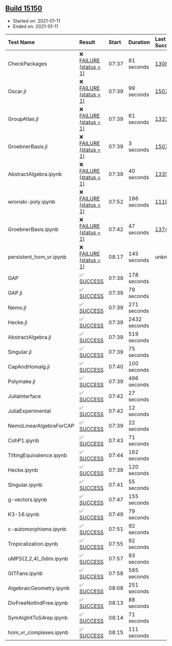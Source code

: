 ## [Build 15150](https://oscarci.mathematik.uni-kl.de/job/oscar/15150/)

* Started on: 2021-01-11
* Ended on: 2021-01-11

| Test Name    | Result | Start | Duration | Last Success | First Failure |
|:-------------|:-------|:------|:---------|:-------------|:--------------|
| CheckPackages | ❌ [FAILURE (status = 1)](https://oscarci.mathematik.uni-kl.de/job/oscar/15150/artifact/logs/build-15150/CheckPackages.log) | 07:37 | 81 seconds | [13085](https://oscarci.mathematik.uni-kl.de/job/oscar/13085/) | [13086](https://oscarci.mathematik.uni-kl.de/job/oscar/13086/) |
| Oscar.jl | ❌ [FAILURE (status = 1)](https://oscarci.mathematik.uni-kl.de/job/oscar/15150/artifact/logs/build-15150/Oscar.jl.log) | 07:39 | 99 seconds | [15079](https://oscarci.mathematik.uni-kl.de/job/oscar/15079/) | [15080](https://oscarci.mathematik.uni-kl.de/job/oscar/15080/) |
| GroupAtlas.jl | ❌ [FAILURE (status = 1)](https://oscarci.mathematik.uni-kl.de/job/oscar/15150/artifact/logs/build-15150/GroupAtlas.jl.log) | 07:39 | 61 seconds | [13311](https://oscarci.mathematik.uni-kl.de/job/oscar/13311/) | [13312](https://oscarci.mathematik.uni-kl.de/job/oscar/13312/) |
| GroebnerBasis.jl | ❌ [FAILURE (status = 1)](https://oscarci.mathematik.uni-kl.de/job/oscar/15150/artifact/logs/build-15150/GroebnerBasis.jl.log) | 07:39 | 3 seconds | [15079](https://oscarci.mathematik.uni-kl.de/job/oscar/15079/) | [15080](https://oscarci.mathematik.uni-kl.de/job/oscar/15080/) |
| AbstractAlgebra.ipynb | ❌ [FAILURE (status = 1)](https://oscarci.mathematik.uni-kl.de/job/oscar/15150/artifact/logs/build-15150/AbstractAlgebra.ipynb.log) | 07:39 | 40 seconds | [13355](https://oscarci.mathematik.uni-kl.de/job/oscar/13355/) | [13356](https://oscarci.mathematik.uni-kl.de/job/oscar/13356/) |
| wronski-poly.ipynb | ❌ [FAILURE (status = 1)](https://oscarci.mathematik.uni-kl.de/job/oscar/15150/artifact/logs/build-15150/wronski-poly.ipynb.log) | 07:52 | 186 seconds | [11192](https://oscarci.mathematik.uni-kl.de/job/oscar/11192/) | [11193](https://oscarci.mathematik.uni-kl.de/job/oscar/11193/) |
| GroebnerBasis.ipynb | ❌ [FAILURE (status = 1)](https://oscarci.mathematik.uni-kl.de/job/oscar/15150/artifact/logs/build-15150/GroebnerBasis.ipynb.log) | 07:42 | 47 seconds | [13748](https://oscarci.mathematik.uni-kl.de/job/oscar/13748/) | [13749](https://oscarci.mathematik.uni-kl.de/job/oscar/13749/) |
| persistent_hom_vr.ipynb | ❌ [FAILURE (status = 1)](https://oscarci.mathematik.uni-kl.de/job/oscar/15150/artifact/logs/build-15150/persistent_hom_vr.ipynb.log) | 08:17 | 145 seconds | unknown | unknown |
| GAP | ✅ [SUCCESS](https://oscarci.mathematik.uni-kl.de/job/oscar/15150/artifact/logs/build-15150/GAP.log) | 07:39 | 178 seconds |  |  |
| GAP.jl | ✅ [SUCCESS](https://oscarci.mathematik.uni-kl.de/job/oscar/15150/artifact/logs/build-15150/GAP.jl.log) | 07:39 | 79 seconds |  |  |
| Nemo.jl | ✅ [SUCCESS](https://oscarci.mathematik.uni-kl.de/job/oscar/15150/artifact/logs/build-15150/Nemo.jl.log) | 07:39 | 271 seconds |  |  |
| Hecke.jl | ✅ [SUCCESS](https://oscarci.mathematik.uni-kl.de/job/oscar/15150/artifact/logs/build-15150/Hecke.jl.log) | 07:39 | 2432 seconds |  |  |
| AbstractAlgebra.jl | ✅ [SUCCESS](https://oscarci.mathematik.uni-kl.de/job/oscar/15150/artifact/logs/build-15150/AbstractAlgebra.jl.log) | 07:39 | 519 seconds |  |  |
| Singular.jl | ✅ [SUCCESS](https://oscarci.mathematik.uni-kl.de/job/oscar/15150/artifact/logs/build-15150/Singular.jl.log) | 07:39 | 75 seconds |  |  |
| CapAndHomalg.jl | ✅ [SUCCESS](https://oscarci.mathematik.uni-kl.de/job/oscar/15150/artifact/logs/build-15150/CapAndHomalg.jl.log) | 07:40 | 100 seconds |  |  |
| Polymake.jl | ✅ [SUCCESS](https://oscarci.mathematik.uni-kl.de/job/oscar/15150/artifact/logs/build-15150/Polymake.jl.log) | 07:39 | 496 seconds |  |  |
| JuliaInterface | ✅ [SUCCESS](https://oscarci.mathematik.uni-kl.de/job/oscar/15150/artifact/logs/build-15150/JuliaInterface.log) | 07:42 | 27 seconds |  |  |
| JuliaExperimental | ✅ [SUCCESS](https://oscarci.mathematik.uni-kl.de/job/oscar/15150/artifact/logs/build-15150/JuliaExperimental.log) | 07:42 | 12 seconds |  |  |
| NemoLinearAlgebraForCAP | ✅ [SUCCESS](https://oscarci.mathematik.uni-kl.de/job/oscar/15150/artifact/logs/build-15150/NemoLinearAlgebraForCAP.log) | 07:39 | 22 seconds |  |  |
| CohP1.ipynb | ✅ [SUCCESS](https://oscarci.mathematik.uni-kl.de/job/oscar/15150/artifact/logs/build-15150/CohP1.ipynb.log) | 07:43 | 71 seconds |  |  |
| TiltingEquivalence.ipynb | ✅ [SUCCESS](https://oscarci.mathematik.uni-kl.de/job/oscar/15150/artifact/logs/build-15150/TiltingEquivalence.ipynb.log) | 07:44 | 162 seconds |  |  |
| Hecke.ipynb | ✅ [SUCCESS](https://oscarci.mathematik.uni-kl.de/job/oscar/15150/artifact/logs/build-15150/Hecke.ipynb.log) | 07:39 | 120 seconds |  |  |
| Singular.ipynb | ✅ [SUCCESS](https://oscarci.mathematik.uni-kl.de/job/oscar/15150/artifact/logs/build-15150/Singular.ipynb.log) | 07:41 | 55 seconds |  |  |
| g-vectors.ipynb | ✅ [SUCCESS](https://oscarci.mathematik.uni-kl.de/job/oscar/15150/artifact/logs/build-15150/g-vectors.ipynb.log) | 07:47 | 155 seconds |  |  |
| K3-16.ipynb | ✅ [SUCCESS](https://oscarci.mathematik.uni-kl.de/job/oscar/15150/artifact/logs/build-15150/K3-16.ipynb.log) | 07:49 | 79 seconds |  |  |
| c-automorphisms.ipynb | ✅ [SUCCESS](https://oscarci.mathematik.uni-kl.de/job/oscar/15150/artifact/logs/build-15150/c-automorphisms.ipynb.log) | 07:51 | 92 seconds |  |  |
| Tropicalization.ipynb | ✅ [SUCCESS](https://oscarci.mathematik.uni-kl.de/job/oscar/15150/artifact/logs/build-15150/Tropicalization.ipynb.log) | 07:55 | 92 seconds |  |  |
| uMPS(2,2,4)_0dim.ipynb | ✅ [SUCCESS](https://oscarci.mathematik.uni-kl.de/job/oscar/15150/artifact/logs/build-15150/uMPS-2-2-4-_0dim.ipynb.log) | 07:57 | 93 seconds |  |  |
| GITFans.ipynb | ✅ [SUCCESS](https://oscarci.mathematik.uni-kl.de/job/oscar/15150/artifact/logs/build-15150/GITFans.ipynb.log) | 07:58 | 595 seconds |  |  |
| AlgebraicGeometry.ipynb | ✅ [SUCCESS](https://oscarci.mathematik.uni-kl.de/job/oscar/15150/artifact/logs/build-15150/AlgebraicGeometry.ipynb.log) | 08:08 | 251 seconds |  |  |
| DivFreeNotIndFree.ipynb | ✅ [SUCCESS](https://oscarci.mathematik.uni-kl.de/job/oscar/15150/artifact/logs/build-15150/DivFreeNotIndFree.ipynb.log) | 08:13 | 88 seconds |  |  |
| SymAlgIntToS4rep.ipynb | ✅ [SUCCESS](https://oscarci.mathematik.uni-kl.de/job/oscar/15150/artifact/logs/build-15150/SymAlgIntToS4rep.ipynb.log) | 08:14 | 71 seconds |  |  |
| hom_vr_complexes.ipynb | ✅ [SUCCESS](https://oscarci.mathematik.uni-kl.de/job/oscar/15150/artifact/logs/build-15150/hom_vr_complexes.ipynb.log) | 08:15 | 111 seconds |  |  |
